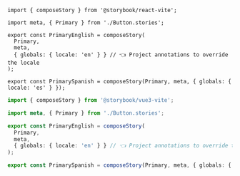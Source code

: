 ```tsx filename="Button.stories.portable.ts" renderer="react" language="ts"
import { composeStory } from '@storybook/react-vite';

import meta, { Primary } from './Button.stories';

export const PrimaryEnglish = composeStory(
  Primary,
  meta,
  { globals: { locale: 'en' } } // 👈 Project annotations to override the locale
);

export const PrimarySpanish = composeStory(Primary, meta, { globals: { locale: 'es' } });
```

```ts filename="Button.stories.portable.ts" renderer="vue" language="ts"
import { composeStory } from '@storybook/vue3-vite';

import meta, { Primary } from './Button.stories';

export const PrimaryEnglish = composeStory(
  Primary,
  meta,
  { globals: { locale: 'en' } } // 👈 Project annotations to override the locale
);

export const PrimarySpanish = composeStory(Primary, meta, { globals: { locale: 'es' } });
```
